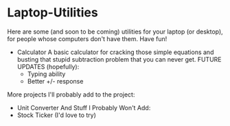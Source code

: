 # Laptop-Utilities
Here are some (and soon to be coming) utilities for your laptop (or desktop), for people whose computers don't have them. Have fun!
- Calculator
   A basic calculator for cracking those simple equations and busting that stupid subtraction problem that you can never get.
   FUTURE UPDATES (hopefully):
   - Typing ability
   - Better +/- response
   
   
   
   
More projects I'll probably add to the project:
- Unit Converter
And Stuff I Probably Won't Add:
- Stock Ticker (I'd love to try)
